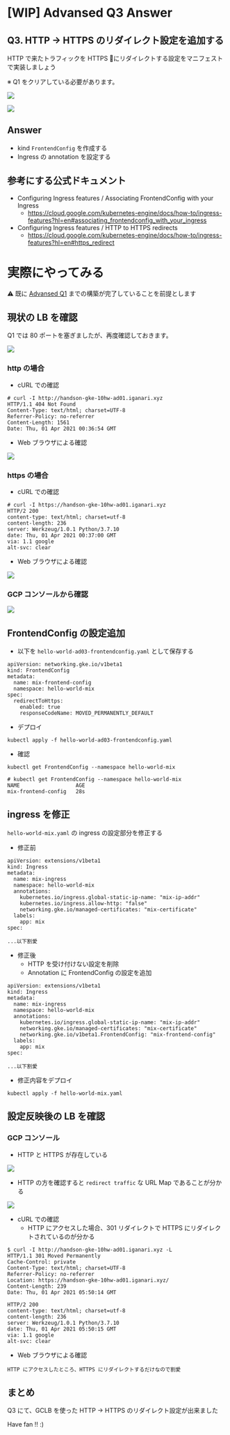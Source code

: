 # [WIP] Advansed Q3 Answer

## Q3. HTTP -> HTTPS のリダイレクト設定を追加する

HTTP で来たトラフィックを HTTPS にリダイレクトする設定をマニフェストで実装しましょう

※ Q1 をクリアしている必要があります。

![](./img/01.png)

![](https://cloud.google.com/load-balancing/images/http-to-https-redirect.svg)

## Answer

+ kind `FrontendConfig` を作成する 
+ Ingress の annotation を設定する

## 参考にする公式ドキュメント

+ Configuring Ingress features / Associating FrontendConfig with your Ingress
  + https://cloud.google.com/kubernetes-engine/docs/how-to/ingress-features?hl=en#associating_frontendconfig_with_your_ingress
+ Configuring Ingress features / HTTP to HTTPS redirects
  + https://cloud.google.com/kubernetes-engine/docs/how-to/ingress-features?hl=en#https_redirect

# 実際にやってみる

:warning: 既に [Advansed Q1](../01) までの構築が完了していることを前提とします

## 現状の LB を確認

Q1 では 80 ポートを塞ぎましたが、再度確認しておきます。

![](./hoge)

### http の場合

+ cURL での確認

```
# curl -I http://handson-gke-10hw-ad01.iganari.xyz
HTTP/1.1 404 Not Found
Content-Type: text/html; charset=UTF-8
Referrer-Policy: no-referrer
Content-Length: 1561
Date: Thu, 01 Apr 2021 00:36:54 GMT
```

+ Web ブラウザによる確認

![](./img/02.png)

### https の場合

+ cURL での確認

```
# curl -I https://handson-gke-10hw-ad01.iganari.xyz
HTTP/2 200
content-type: text/html; charset=utf-8
content-length: 236
server: Werkzeug/1.0.1 Python/3.7.10
date: Thu, 01 Apr 2021 00:37:00 GMT
via: 1.1 google
alt-svc: clear
```

+ Web ブラウザによる確認

![](./img/03.png)

### GCP コンソールから確認 

![](./img/04.png)

## FrontendConfig の設定追加

+ 以下を `hello-world-ad03-frontendconfig.yaml` として保存する

```
apiVersion: networking.gke.io/v1beta1
kind: FrontendConfig
metadata:
  name: mix-frontend-config
  namespace: hello-world-mix
spec:
  redirectToHttps:
    enabled: true
    responseCodeName: MOVED_PERMANENTLY_DEFAULT
```

+ デプロイ

```
kubectl apply -f hello-world-ad03-frontendconfig.yaml
```

+ 確認

```
kubectl get FrontendConfig --namespace hello-world-mix
```
```
# kubectl get FrontendConfig --namespace hello-world-mix
NAME                  AGE
mix-frontend-config   28s
```

## ingress を修正

`hello-world-mix.yaml` の ingress の設定部分を修正する

+ 修正前

```
apiVersion: extensions/v1beta1
kind: Ingress
metadata:
  name: mix-ingress
  namespace: hello-world-mix
  annotations:
    kubernetes.io/ingress.global-static-ip-name: "mix-ip-addr"
    kubernetes.io/ingress.allow-http: "false"
    networking.gke.io/managed-certificates: "mix-certificate"
  labels:
    app: mix
spec:

...以下割愛
```

+ 修正後
  + HTTP を受け付けない設定を削除
  + Annotation に FrontendConfig の設定を追加

```
apiVersion: extensions/v1beta1
kind: Ingress
metadata:
  name: mix-ingress
  namespace: hello-world-mix
  annotations:
    kubernetes.io/ingress.global-static-ip-name: "mix-ip-addr"
    networking.gke.io/managed-certificates: "mix-certificate"
    networking.gke.io/v1beta1.FrontendConfig: "mix-frontend-config"
  labels:
    app: mix
spec:

...以下割愛
```

+ 修正内容をデプロイ

```
kubectl apply -f hello-world-mix.yaml
```

## 設定反映後の LB を確認

### GCP コンソール

+ HTTP と HTTPS が存在している

![](./img/06.png)

+ HTTP の方を確認すると `redirect traffic` な URL Map であることが分かる

![](./img/07.png)

+ cURL での確認
  + HTTP にアクセスした場合、301 リダイレクトで HTTPS にリダイレクトされているのが分かる

```
$ curl -I http://handson-gke-10hw-ad01.iganari.xyz -L
HTTP/1.1 301 Moved Permanently
Cache-Control: private
Content-Type: text/html; charset=UTF-8
Referrer-Policy: no-referrer
Location: https://handson-gke-10hw-ad01.iganari.xyz/
Content-Length: 239
Date: Thu, 01 Apr 2021 05:50:14 GMT

HTTP/2 200
content-type: text/html; charset=utf-8
content-length: 236
server: Werkzeug/1.0.1 Python/3.7.10
date: Thu, 01 Apr 2021 05:50:15 GMT
via: 1.1 google
alt-svc: clear
```

+ Web ブラウザによる確認

```
HTTP にアクセスしたところ、HTTPS にリダイレクトするだけなので割愛
```

## まとめ

Q3 にて、GCLB を使った HTTP -> HTTPS のリダイレクト設定が出来ました

Have fan !! :)
